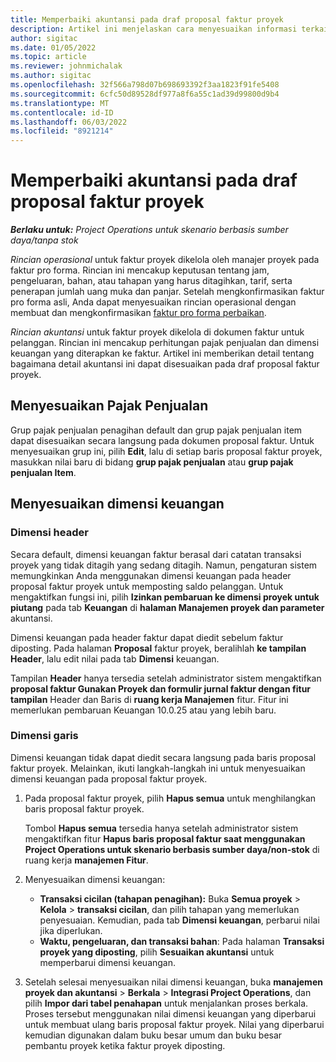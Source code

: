 ```yaml
---
title: Memperbaiki akuntansi pada draf proposal faktur proyek
description: Artikel ini menjelaskan cara menyesuaikan informasi terkait akuntansi pada draf proposal faktur.
author: sigitac
ms.date: 01/05/2022
ms.topic: article
ms.reviewer: johnmichalak
ms.author: sigitac
ms.openlocfilehash: 32f566a798d07b698693392f3aa1823f91fe5408
ms.sourcegitcommit: 6cfc50d89528df977a8f6a55c1ad39d99800d9b4
ms.translationtype: MT
ms.contentlocale: id-ID
ms.lasthandoff: 06/03/2022
ms.locfileid: "8921214"
---
```

# <a name="correct-the-accounting-on-draft-project-invoice-proposals"></a>Memperbaiki akuntansi pada draf proposal faktur proyek

_**Berlaku untuk:** Project Operations untuk skenario berbasis sumber daya/tanpa stok_

*Rincian operasional* untuk faktur proyek dikelola oleh manajer proyek pada faktur pro forma. Rincian ini mencakup keputusan tentang jam, pengeluaran, bahan, atau tahapan yang harus ditagihkan, tarif, serta penerapan jumlah uang muka dan panjar. Setelah mengkonfirmasikan faktur pro forma asli, Anda dapat menyesuaikan rincian operasional dengan membuat dan mengkonfirmasikan [faktur pro forma perbaikan](../proforma-invoicing/corrective-invoices.md).

*Rincian akuntansi* untuk faktur proyek dikelola di dokumen faktur untuk pelanggan. Rincian ini mencakup perhitungan pajak penjualan dan dimensi keuangan yang diterapkan ke faktur. Artikel ini memberikan detail tentang bagaimana detail akuntansi ini dapat disesuaikan pada draf proposal faktur proyek.

## <a name="adjust-sales-tax"></a>Menyesuaikan Pajak Penjualan

Grup pajak penjualan penagihan default dan grup pajak penjualan item dapat disesuaikan secara langsung pada dokumen proposal faktur. Untuk menyesuaikan grup ini, pilih **Edit**, lalu di setiap baris proposal faktur proyek, masukkan nilai baru di bidang **grup pajak penjualan** atau **grup pajak penjualan Item**.

## <a name="adjust-financial-dimensions"></a>Menyesuaikan dimensi keuangan

### <a name="header-dimensions"></a>Dimensi header

Secara default, dimensi keuangan faktur berasal dari catatan transaksi proyek yang tidak ditagih yang sedang ditagih. Namun, pengaturan sistem memungkinkan Anda menggunakan dimensi keuangan pada header proposal faktur proyek untuk memposting saldo pelanggan. Untuk mengaktifkan fungsi ini, pilih **Izinkan pembaruan ke dimensi proyek untuk piutang** pada tab **Keuangan** di **halaman Manajemen proyek dan parameter** akuntansi.

Dimensi keuangan pada header faktur dapat diedit sebelum faktur diposting. Pada halaman **Proposal** faktur proyek, beralihlah **ke tampilan Header**, lalu edit nilai pada tab **Dimensi** keuangan.

Tampilan **Header** hanya tersedia setelah administrator sistem mengaktifkan **proposal faktur Gunakan Proyek dan formulir jurnal faktur dengan fitur tampilan** Header dan Baris di **ruang kerja Manajemen** fitur. Fitur ini memerlukan pembaruan Keuangan 10.0.25 atau yang lebih baru.

### <a name="line-dimensions"></a>Dimensi garis

Dimensi keuangan tidak dapat diedit secara langsung pada baris proposal faktur proyek. Melainkan, ikuti langkah-langkah ini untuk menyesuaikan dimensi keuangan pada proposal faktur proyek.

1. Pada proposal faktur proyek, pilih **Hapus semua** untuk menghilangkan baris proposal faktur proyek.

    Tombol **Hapus semua** tersedia hanya setelah administrator sistem mengaktifkan fitur **Hapus baris proposal faktur saat menggunakan Project Operations untuk skenario berbasis sumber daya/non-stok** di ruang kerja **manajemen Fitur**.

2. Menyesuaikan dimensi keuangan:

    - **Transaksi cicilan (tahapan penagihan):** Buka **Semua proyek** \> **Kelola** \> **transaksi cicilan**, dan pilih tahapan yang memerlukan penyesuaian. Kemudian, pada tab **Dimensi keuangan**, perbarui nilai jika diperlukan.
    - **Waktu, pengeluaran, dan transaksi bahan**: Pada halaman **Transaksi proyek yang diposting**, pilih **Sesuaikan akuntansi** untuk memperbarui dimensi keuangan.

3. Setelah selesai menyesuaikan nilai dimensi keuangan, buka **manajemen proyek dan akuntansi** \> **Berkala** \> **Integrasi Project Operations**, dan pilih **Impor dari tabel penahapan** untuk menjalankan proses berkala. Proses tersebut menggunakan nilai dimensi keuangan yang diperbarui untuk membuat ulang baris proposal faktur proyek. Nilai yang diperbarui kemudian digunakan dalam buku besar umum dan buku besar pembantu proyek ketika faktur proyek diposting.
